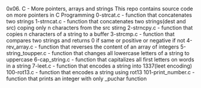0x06. C - More pointers, arrays and strings
This repo contains source code on more pointers in C Programming
0-strcat.c - function that concatenates two strings
1-strncat.c - function that concatenates two strings(dest and src)  coping only n characters from the src stirng
2-strncpy.c - function that copies n characters of a string to a buffer
3-strcmp.c - function that compares two strings and returns 0 if same or positive or negative if not
4-rev_array.c - function that reverses the content of an array of integers
5-string_toupper.c - function that changes all lowercase letters of a string to uppercase
6-cap_string.c - function that capitalizes all first letters on words in a string
7-leet.c - function that encodes a string into 1337(leet encoding)
100-rot13.c -  function that encodes a string using rot13
101-print_number.c - function that prints an integer with only _puchar function
